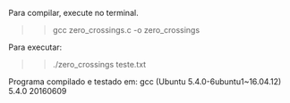 Para compilar, execute no terminal.

>> gcc zero_crossings.c -o zero_crossings


Para executar:

>> ./zero_crossings teste.txt

Programa compilado e testado em:
gcc (Ubuntu 5.4.0-6ubuntu1~16.04.12) 5.4.0 20160609
